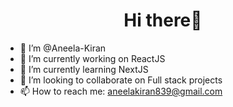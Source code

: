 <h1 align="center"> Hi there👋</h1>

- 🔭 I’m @Aneela-Kiran
- 🔭 I’m currently working on ReactJS
- 🌱 I’m currently learning NextJS 
- 👯 I’m looking to collaborate on Full stack projects
- 📫 How to reach me: aneelakiran839@gmail.com

